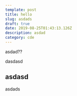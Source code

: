 ```yaml
---
template: post
title: hello
slug: asdads
draft: true
date: 2019-08-25T01:43:13.126Z
description: asdad
category: cde
---
```

asdad??

dasdasd

asdasd
---
asdads
